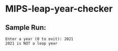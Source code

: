 # MIPS-leap-year-checker

Sample Run:
-------------
```
Enter a year (0 to exit): 2021
2021 is NOT a leap year
```
